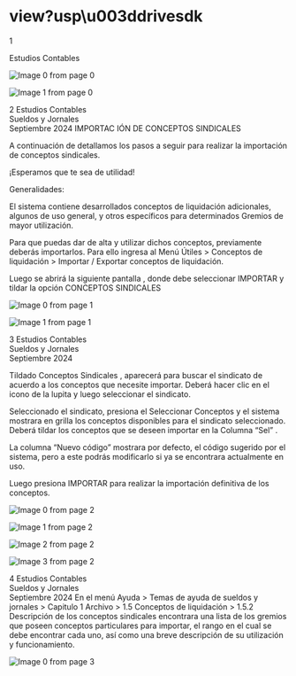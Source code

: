 # view?usp\u003ddrivesdk

 1 
 
  
Estudios Contables  


![Image 0 from page 0](images/image_0_0.png)

![Image 1 from page 0](images/image_0_1.png)

 
 
 
 2 Estudios Contables  
Sueldos y Jornales  
Septiembre  2024  IMPORTAC IÓN DE CONCEPTOS SINDICALES  
 
A continuación de detallamos los pasos a seguir para realizar la importación de 
conceptos sindicales.  
 
¡Esperamos que te sea de utilidad!  
 
Generalidades:  
 
El sistema contiene desarrollados conceptos de liquidación adicionales, algunos de uso 
general, y otros específicos para determinados Gremios de mayor utilización.  
 
Para que puedas dar de alta y utilizar dichos conceptos, previamente deberás importarlos. 
Para ello ingresa al Menú  Útiles > Conceptos de liquidación > Importar / Exportar conceptos 
de liquidación.  
 
 
 
 
Luego se abrirá la siguiente pantalla , donde debe seleccionar IMPORTAR y tildar la 
opción CONCEPTOS SINDICALES   
 


![Image 0 from page 1](images/image_1_0.png)

![Image 1 from page 1](images/image_1_1.png)

 
 
 
 3 Estudios Contables  
Sueldos y Jornales  
Septiembre  2024   
 
Tildado Conceptos Sindicales , aparecerá para buscar el sindicato de acuerdo a los 
conceptos que necesite importar. Deberá hacer clic en el icono de la lupita y luego 
seleccionar el sindicato.  
 
 
Seleccionado el sindicato, presiona el Seleccionar Conceptos  y el sistema mostrara en 
grilla los conceptos disponibles para el sindicato seleccionado. Deberá tildar los 
conceptos que se deseen importar en la Columna “Sel” .  
  
La columna “Nuevo código”  mostrara por defecto, el código sugerido por el sistema, 
pero a este podrás modificarlo si ya se encontrara actualmente en uso.  
 
Luego presiona IMPORTAR  para realizar la importación definitiva de los conceptos.  
 


![Image 0 from page 2](images/image_2_0.png)

![Image 1 from page 2](images/image_2_1.png)

![Image 2 from page 2](images/image_2_2.png)

![Image 3 from page 2](images/image_2_3.png)

 
 
 
 4 Estudios Contables  
Sueldos y Jornales  
Septiembre  2024  En el menú Ayuda > Temas de ayuda de sueldos y jornales > Capitulo 1 Archivo > 1.5 
Conceptos de liquidación > 1.5.2 Descripción de los conceptos sindicales  encontrara 
una lista de los gremios que poseen conceptos particulares para importar, el rango en 
el cual se debe encontrar cada uno, así  como una breve descripción de su utilización y 
funcionamiento.  
 
 
  

![Image 0 from page 3](images/image_3_0.png)

